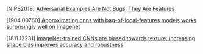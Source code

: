 [NIPS2019] [Adversarial Examples Are Not Bugs, They Are Features](https://papers.nips.cc/paper/8307-adversarial-examples-are-not-bugs-they-are-features.pdf)

[1904.00760] [Approximating cnns with bag-of-local-features models works surprisingly well on imagenet](https://arxiv.org/abs/1904.00760)

[1811.12231] [ImageNet-trained CNNs are biased towards texture; increasing shape bias improves accuracy and robustness](https://arxiv.org/abs/1811.12231)

